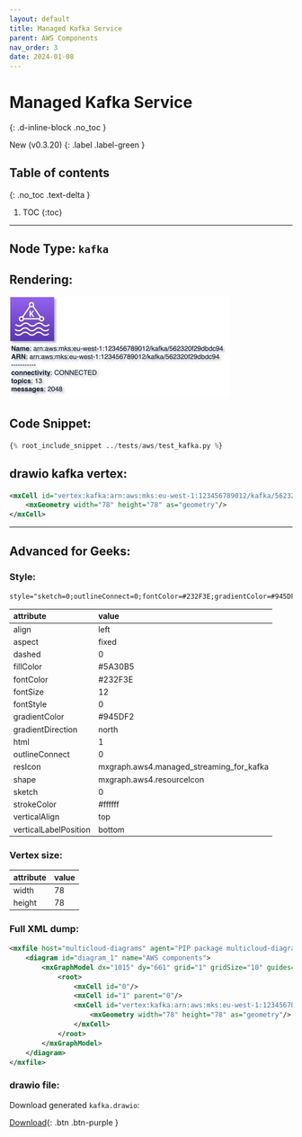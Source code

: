 ```yaml
---
layout: default
title: Managed Kafka Service
parent: AWS Components
nav_order: 3
date: 2024-01-08
---
```


# Managed Kafka Service
{: .d-inline-block .no_toc }

New (v0.3.20)
{: .label .label-green }

## Table of contents
{: .no_toc .text-delta }

1. TOC
{:toc}

---


## Node Type: ``kafka``

## Rendering:

![lambda](output/jpg/kafka.jpg)

## Code Snippet:

```python
{% root_include_snippet ../tests/aws/test_kafka.py %}
```

## drawio kafka vertex:

```xml
<mxCell id="vertex:kafka:arn:aws:mks:eu-west-1:123456789012/kafka/562320f29dbdc94" parent="1" vertex="1">
    <mxGeometry width="78" height="78" as="geometry"/>
</mxCell>
```
---

## Advanced for Geeks:

### Style:
```html
style="sketch=0;outlineConnect=0;fontColor=#232F3E;gradientColor=#945DF2;gradientDirection=north;fillColor=#5A30B5;strokeColor=#ffffff;dashed=0;verticalLabelPosition=bottom;verticalAlign=top;align=left;html=1;fontSize=12;fontStyle=0;aspect=fixed;shape=mxgraph.aws4.resourceIcon;resIcon=mxgraph.aws4.managed_streaming_for_kafka;"
```

| attribute | value |
|:----------|:------|
|align| left |
|aspect| fixed |
|dashed| 0 |
|fillColor| #5A30B5 |
|fontColor| #232F3E |
|fontSize| 12 |
|fontStyle| 0 |
|gradientColor| #945DF2 |
|gradientDirection| north |
|html| 1 |
|outlineConnect| 0 |
|resIcon| mxgraph.aws4.managed_streaming_for_kafka |
|shape| mxgraph.aws4.resourceIcon |
|sketch| 0 |
|strokeColor| #ffffff |
|verticalAlign| top |
|verticalLabelPosition| bottom |

### Vertex size:

| attribute | value |
|:---------|:-----------|
| width    | 78  |
| height   |78|

### Full XML dump:
```xml
<mxfile host="multicloud-diagrams" agent="PIP package multicloud-diagrams. Generate resources in draw.io compatible format for Cloud infrastructure. Copyrights @ Roman Tsypuk 2023. MIT license." type="MultiCloud">
    <diagram id="diagram_1" name="AWS components">
        <mxGraphModel dx="1015" dy="661" grid="1" gridSize="10" guides="1" tooltips="1" connect="1" arrows="1" fold="1" page="1" pageScale="1" pageWidth="850" pageHeight="1100" math="0" shadow="1">
            <root>
                <mxCell id="0"/>
                <mxCell id="1" parent="0"/>
                <mxCell id="vertex:kafka:arn:aws:mks:eu-west-1:123456789012/kafka/562320f29dbdc94" value="&lt;b&gt;Name&lt;/b&gt;: arn:aws:mks:eu-west-1:123456789012/kafka/562320f29dbdc94&lt;BR&gt;&lt;b&gt;ARN&lt;/b&gt;: arn:aws:mks:eu-west-1:123456789012/kafka/562320f29dbdc94&lt;BR&gt;-----------&lt;BR&gt;&lt;b&gt;connectivity&lt;/b&gt;: CONNECTED&lt;BR&gt;&lt;b&gt;topics&lt;/b&gt;: 13&lt;BR&gt;&lt;b&gt;messages&lt;/b&gt;: 2048" style="sketch=0;outlineConnect=0;fontColor=#232F3E;gradientColor=#945DF2;gradientDirection=north;fillColor=#5A30B5;strokeColor=#ffffff;dashed=0;verticalLabelPosition=bottom;verticalAlign=top;align=left;html=1;fontSize=12;fontStyle=0;aspect=fixed;shape=mxgraph.aws4.resourceIcon;resIcon=mxgraph.aws4.managed_streaming_for_kafka;" parent="1" vertex="1">
                    <mxGeometry width="78" height="78" as="geometry"/>
                </mxCell>
            </root>
        </mxGraphModel>
    </diagram>
</mxfile>
```

### drawio file:

Download generated ``kafka.drawio``:

[Download](output/drawio/kafka.drawio){: .btn .btn-purple }